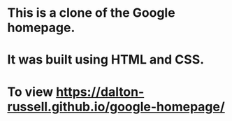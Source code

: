# This is a clone of the Google homepage.
# It was built using HTML and CSS.
# To view https://dalton-russell.github.io/google-homepage/
